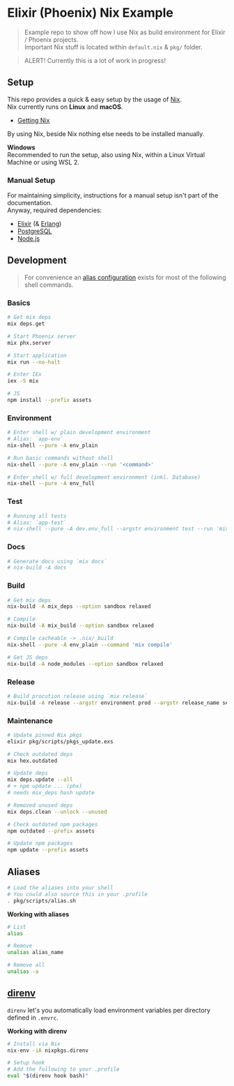 # Elixir (Phoenix) Nix Example

> Example repo to show off how I use Nix as build environment for Elixir / Phoenix projects.  
> Important Nix stuff is located within `default.nix` & `pkg/` folder.

> ALERT! Currently this is a lot of work in progress!

## Setup

This repo provides a quick & easy setup by the usage of [Nix](https://nixos.org).  
Nix currently runs on **Linux** and **macOS**.

- [Getting Nix](https://nixos.org/download.html)

By using Nix, beside Nix nothing else needs to be installed manually.

**Windows**  
Recommended to run the setup, also using Nix, within a Linux Virtual Machine or using WSL 2.

### Manual Setup

For maintaining simplicity, instructions for a manual setup isn't part of the documentation.  
Anyway, required dependencies:

- [Elixir](https://elixir-lang.org) (& [Erlang](https://www.erlang.org))
- [PostgreSQL](https://www.postgresql.org)
- [Node.js](https://nodejs.org)

## Development

> For convenience an [alias configuration](#aliases) exists for most of the following shell commands.

### Basics

```sh
# Get mix deps
mix deps.get

# Start Phoenix server
mix phx.server

# Start application
mix run --no-halt

# Enter IEx
iex -S mix

# JS
npm install --prefix assets
```

### Environment

```sh
# Enter shell w/ plain development environment
# Alias: `app-env`
nix-shell --pure -A env_plain

# Run basic commands without shell
nix-shell --pure -A env_plain --run '<command>'

# Enter shell w/ full development environment (inkl. Database)
nix-shell --pure -A env_full
```

### Test

```sh
# Running all tests
# Alias: `app-test`
# nix-shell --pure -A dev.env_full --argstr environment test --run 'mix test'
```

### Docs

```sh
# Generate docs using `mix docs`
# nix-build -A docs
```

### Build
```sh
# Get mix deps
nix-build -A mix_deps --option sandbox relaxed

# Compile
nix-build -A mix_build --option sandbox relaxed

# Compile cacheable -> .nix/_build
nix-shell --pure -A env_plain --command 'mix compile'

# Get JS deps
nix-build -A node_modules --option sandbox relaxed
```

### Release

```sh
# Build procution release using `mix release`
nix-build -A release --argstr environment prod --argstr release_name seed
```

### Maintenance

```sh
# Update pinned Nix pkgs
elixir pkg/scripts/pkgs_update.exs

# Check outdated deps
mix hex.outdated

# Update deps
mix deps.update --all
# + npm update ... (phx)
# needs mix_deps hash update

# Removed unused deps
mix deps.clean --unlock --unused

# Check outdated npm packages
npm outdated --prefix assets

# Update npm packages
npm update --prefix assets
```

## Aliases

```sh
# Load the aliases into your shell
# You could also source this in your .profile
. pkg/scripts/alias.sh
```
**Working with aliases**
```sh
# List
alias

# Remove
unalias alias_name

# Remove all
unalias -a
```

## [direnv](https://direnv.net/)

`direnv` let's you automatically load environment variables per directory defined in `.envrc`.

**Working with direnv**
```sh
# Install via Nix
nix-env -iA nixpkgs.direnv

# Setup hook
# Add the following to your .profile
eval "$(direnv hook bash)"
```
